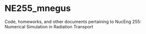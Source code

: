 # NE255_mnegus
Code, homeworks, and other documents pertaining to NucEng 255: Numerical Simulation in Radiation Transport
